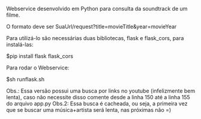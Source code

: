 Webservice desenvolvido em Python para consulta da soundtrack de um filme.

O formato deve ser SuaUrl/request?title=movieTitle&year=movieYear

Para utilizá-lo são necessárias duas bibliotecas, flask e flask_cors, para instalá-las:

$pip install flask flask_cors


Para rodar o Webservice:

$sh runflask.sh


Obs.: Essa versão possui uma busca por links no youtube (infelizmente bem lenta), caso não necessite disso comente
desde a linha 150 até a linha 155 do arquivo app.py
Obs.2: Essa busca é cacheada, ou seja, a primeira vez que se buscar uma música+artista será lenta, nas próximas não =)